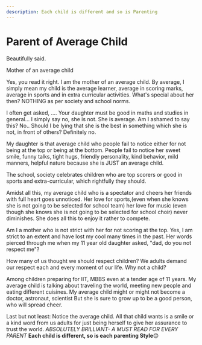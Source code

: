 ```yaml
---
description: Each child is different and so is Parenting
---
```


# Parent of Average Child

Beautifully said.

Mother of an average child

Yes, you read it right. I am the mother of an average child. By average, I simply mean my child is the average learner, average in scoring marks, average in sports and in extra curricular activities. What's special about her then? NOTHING as per society and school norms.

I often get asked, .... Your daughter must be good in maths and studies in general... I simply say no, she is not. She is average. Am I ashamed to say this? No.. Should I be lying that she is the best in something which she is not, in front of others? Definitely no.

My daughter is that average child who people fail to notice either for not being at the top or being at the bottom. People fail to notice her sweet smile, funny talks, tight hugs, friendly personality, kind behavior, mild manners, helpful nature because she is JUST an average child.

The school, society celebrates children who are top scorers or good in sports and extra-curricular, which rightfully they should.

Amidst all this, my average child who is a spectator and cheers her friends with full heart goes unnoticed. Her love for sports,\(even when she knows she is not going to be selected for school team\) her love for music \(even though she knows she is not going to be selected for school choir\) never diminishes. She does all this to enjoy it rather to compete.

Am I a mother who is not strict with her for not scoring at the top. Yes, I am strict to an extent and have lost my cool many times in the past. Her words pierced through me when my 11 year old daughter asked, "dad, do you not respect me"?

How many of us thought we should respect children? We adults demand our respect each and every moment of our life. Why not a child?

Among children preparing for IIT, MBBS even at a tender age of 11 years. My average child is talking about traveling the world, meeting new people and eating different cuisines. My average child might or might not become a doctor, astronaut, scientist But she is sure to grow up to be a good person, who will spread cheer.

Last but not least: Notice the average child. All that child wants is a smile or a kind word from us adults for just being herself to give her assurance to trust the world. _ABSOLUTELY BRILLIANT- A MUST READ FOR EVERY PARENT_  **Each child is different, so is each parenting Style**😊

